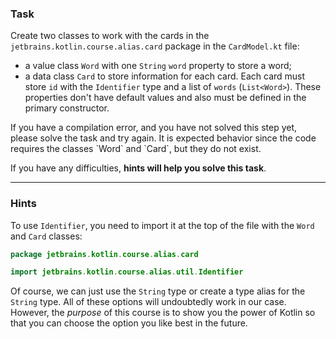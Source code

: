 ### Task

Create two classes to work with the cards in the `jetbrains.kotlin.course.alias.card` package in the `CardModel.kt` file:
- a value class `Word` with one `String` `word` property to store a word;
- a data class `Card` to store information for each card.
  Each card must store `id` with the `Identifier` type and a list of `words` (`List<Word>`).
  These properties don't have default values and also must be defined in the primary constructor.

<div class="hint" title="I press Check and see a compilation error">
  If you have a compilation error, and you have not solved this step yet, please solve the task and try again. 
  It is expected behavior since the code requires the classes `Word` and `Card`, but they do not exist.
</div>

If you have any difficulties, **hints will help you solve this task**.

----

### Hints

<div class="hint" title="Import Identifier">

To use `Identifier`, you need to import it at the top of the file with the `Word` and `Card`  classes:

  ```kotlin
  package jetbrains.kotlin.course.alias.card

  import jetbrains.kotlin.course.alias.util.Identifier
  ```
</div>

<div class="hint" title="Why do we use the value class?">

Of course, we can just use the `String` type or create a type alias for the `String` type.
All of these options will undoubtedly work in our case.
However, the _purpose_ of this course is to show you the power of Kotlin so that you can
choose the option you like best in the future.
</div>
